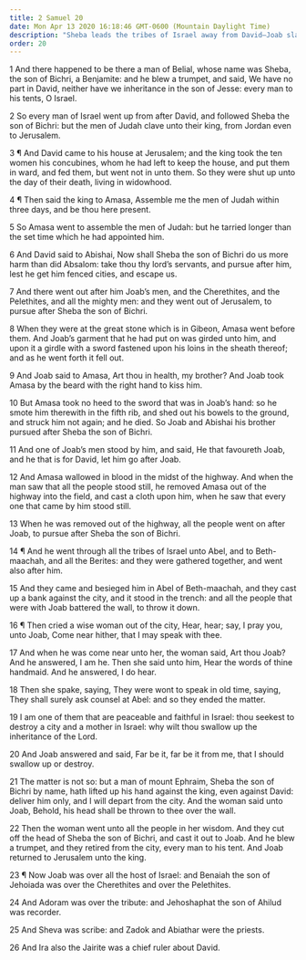 ```yaml
---
title: 2 Samuel 20
date: Mon Apr 13 2020 16:18:46 GMT-0600 (Mountain Daylight Time)
description: "Sheba leads the tribes of Israel away from David—Joab slays Amasa and pursues Sheba—A wise woman intercedes—The death of Sheba ends the insurrection."
order: 20
---
```


1 And there happened to be there a man of Belial, whose name was Sheba, the son of Bichri, a Benjamite: and he blew a trumpet, and said, We have no part in David, neither have we inheritance in the son of Jesse: every man to his tents, O Israel.

2 So every man of Israel went up from after David, and followed Sheba the son of Bichri: but the men of Judah clave unto their king, from Jordan even to Jerusalem.

3 ¶ And David came to his house at Jerusalem; and the king took the ten women his concubines, whom he had left to keep the house, and put them in ward, and fed them, but went not in unto them. So they were shut up unto the day of their death, living in widowhood.

4 ¶ Then said the king to Amasa, Assemble me the men of Judah within three days, and be thou here present.

5 So Amasa went to assemble the men of Judah: but he tarried longer than the set time which he had appointed him.

6 And David said to Abishai, Now shall Sheba the son of Bichri do us more harm than did Absalom: take thou thy lord’s servants, and pursue after him, lest he get him fenced cities, and escape us.

7 And there went out after him Joab’s men, and the Cherethites, and the Pelethites, and all the mighty men: and they went out of Jerusalem, to pursue after Sheba the son of Bichri.

8 When they were at the great stone which is in Gibeon, Amasa went before them. And Joab’s garment that he had put on was girded unto him, and upon it a girdle with a sword fastened upon his loins in the sheath thereof; and as he went forth it fell out.

9 And Joab said to Amasa, Art thou in health, my brother? And Joab took Amasa by the beard with the right hand to kiss him.

10 But Amasa took no heed to the sword that was in Joab’s hand: so he smote him therewith in the fifth rib, and shed out his bowels to the ground, and struck him not again; and he died. So Joab and Abishai his brother pursued after Sheba the son of Bichri.

11 And one of Joab’s men stood by him, and said, He that favoureth Joab, and he that is for David, let him go after Joab.

12 And Amasa wallowed in blood in the midst of the highway. And when the man saw that all the people stood still, he removed Amasa out of the highway into the field, and cast a cloth upon him, when he saw that every one that came by him stood still.

13 When he was removed out of the highway, all the people went on after Joab, to pursue after Sheba the son of Bichri.

14 ¶ And he went through all the tribes of Israel unto Abel, and to Beth-maachah, and all the Berites: and they were gathered together, and went also after him.

15 And they came and besieged him in Abel of Beth-maachah, and they cast up a bank against the city, and it stood in the trench: and all the people that were with Joab battered the wall, to throw it down.

16 ¶ Then cried a wise woman out of the city, Hear, hear; say, I pray you, unto Joab, Come near hither, that I may speak with thee.

17 And when he was come near unto her, the woman said, Art thou Joab? And he answered, I am he. Then she said unto him, Hear the words of thine handmaid. And he answered, I do hear.

18 Then she spake, saying, They were wont to speak in old time, saying, They shall surely ask counsel at Abel: and so they ended the matter.

19 I am one of them that are peaceable and faithful in Israel: thou seekest to destroy a city and a mother in Israel: why wilt thou swallow up the inheritance of the Lord.

20 And Joab answered and said, Far be it, far be it from me, that I should swallow up or destroy.

21 The matter is not so: but a man of mount Ephraim, Sheba the son of Bichri by name, hath lifted up his hand against the king, even against David: deliver him only, and I will depart from the city. And the woman said unto Joab, Behold, his head shall be thrown to thee over the wall.

22 Then the woman went unto all the people in her wisdom. And they cut off the head of Sheba the son of Bichri, and cast it out to Joab. And he blew a trumpet, and they retired from the city, every man to his tent. And Joab returned to Jerusalem unto the king.

23 ¶ Now Joab was over all the host of Israel: and Benaiah the son of Jehoiada was over the Cherethites and over the Pelethites.

24 And Adoram was over the tribute: and Jehoshaphat the son of Ahilud was recorder.

25 And Sheva was scribe: and Zadok and Abiathar were the priests.

26 And Ira also the Jairite was a chief ruler about David.
